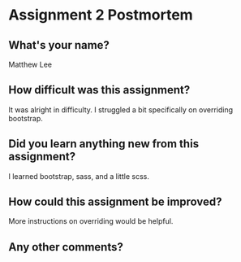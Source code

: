 # Assignment 2 Postmortem

## What's your name?
Matthew Lee


## How difficult was this assignment?
It was alright in difficulty. I struggled a bit specifically on overriding 
bootstrap.


## Did you learn anything new from this assignment?
I learned bootstrap, sass, and a little scss. 


## How could this assignment be improved?
More instructions on overriding would be helpful.


## Any other comments?
